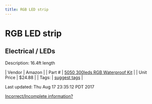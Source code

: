 ```yaml
---
title: RGB LED strip
---
```


# RGB LED strip
## Electrical / LEDs
Description: 	16.4ft length 

| Vendor | Amazon | 
| Part # | [5050 300leds RGB Waterproof Kit](http://www.amazon.com/SUPERNIGHT%C2%AE-Waterproof-Flexible-strip-Changing/dp/B00ASHQQKI/ref=pd_sim_267_6?ie=UTF8&dpID=51I81qkiPIL&dpSrc=sims&preST=_AC_UL160_SR160%2C160_&refRID=1ECDJT9BT157EBWQWHD7) | 
| Unit Price | $24.88 | 
| Tags: | [suggest tags](https://docs.google.com/forms/d/e/1FAIpQLSeWyY8v3RgOty-MyWmh9U0iivNYN_molChYyS-0U-o-kOAv_g/viewform) | 

Last updated: Thu Aug 17 23:35:12 PDT 2017

 [Incorrect/Incomplete information?](https://docs.google.com/forms/d/e/1FAIpQLSeWyY8v3RgOty-MyWmh9U0iivNYN_molChYyS-0U-o-kOAv_g/viewform)